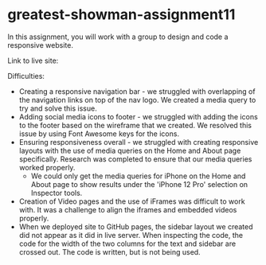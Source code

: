 # greatest-showman-assignment11
In this assignment, you will work with a group to design and code a responsive website.

Link to live site:

Difficulties: 
- Creating a responsive navigation bar - we struggled with overlapping of the navigation links on top of the nav logo. We created a media query to try and solve this issue.
- Adding social media icons to footer - we struggled with adding the icons to the footer based on the wireframe that we created. We resolved this issue by using Font Awesome keys for the icons. 
- Ensuring responsiveness overall - we struggled with creating responsive layouts with the use of media queries on the Home and About page specifically. Research was completed to ensure that our media queries worked properly.
    - We could only get the media queries for iPhone on the Home and About page to show results under the 'iPhone 12 Pro' selection on Inspector tools.
- Creation of Video pages and the use of iFrames was difficult to work with. It was a challenge to align the iframes and embedded videos properly.
- When we deployed site to GitHub pages, the sidebar layout we created did not appear as it did in live server. When inspecting the code, the code for the width of the two columns for the text and sidebar are crossed out. The code is written, but is not being used. 
